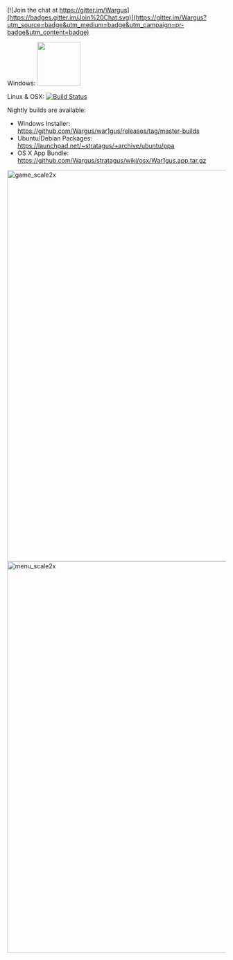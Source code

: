 [![Join the chat at https://gitter.im/Wargus](https://badges.gitter.im/Join%20Chat.svg)](https://gitter.im/Wargus?utm_source=badge&utm_medium=badge&utm_campaign=pr-badge&utm_content=badge)

Windows: <a href="https://ci.appveyor.com/project/timfel/war1gus"><img width="100" src="https://ci.appveyor.com/api/projects/status/github/Wargus/war1gus?branch=master&svg=true"></a>

Linux & OSX: [![Build Status](https://travis-ci.org/Wargus/war1gus.svg?branch=master)](https://travis-ci.org/Wargus/war1gus)

Nightly builds are available:

- Windows Installer: https://github.com/Wargus/war1gus/releases/tag/master-builds
- Ubuntu/Debian Packages: https://launchpad.net/~stratagus/+archive/ubuntu/ppa
- OS X App Bundle: https://github.com/Wargus/stratagus/wiki/osx/War1gus.app.tar.gz


<img width="900" alt="game_scale2x" src="https://cloud.githubusercontent.com/assets/46235/11292816/5f24263c-8f53-11e5-802d-e9bb4cafffc9.PNG">
<img width="900" alt="menu_scale2x" src="https://cloud.githubusercontent.com/assets/46235/11292821/5f3c3fa6-8f53-11e5-91b0-3ca7b89b9ce4.PNG">
